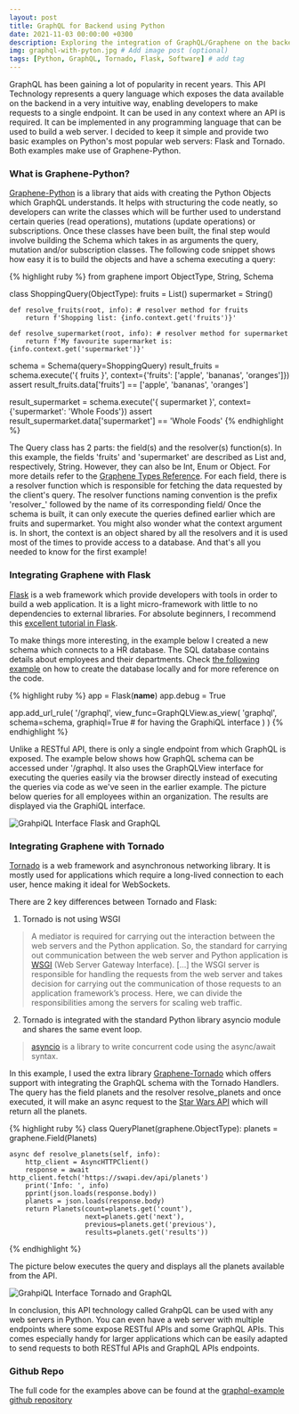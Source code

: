```yaml
---
layout: post
title: GraphQL for Backend using Python
date: 2021-11-03 00:00:00 +0300
description: Exploring the integration of GraphQL/Graphene on the backend as well as showing two working examples with Tornado and Flask. # Add post description (optional)
img: graphql-with-pyton.jpg # Add image post (optional)
tags: [Python, GraphQL, Tornado, Flask, Software] # add tag
---
```


GraphQL has been gaining a lot of popularity in recent years. This API Technology represents a query language which exposes the data available on the backend in a very intuitive way, enabling developers to make requests to a single endpoint. It can be used in any context where an API is required. It can be implemented in any programming language that can be used to build a web server. I decided to keep it simple and provide two basic examples on Python's most popular web servers: Flask and Tornado. Both examples make use of Graphene-Python.

### What is Graphene-Python?

[Graphene-Python][graphene-python] is a library that aids with creating the Python Objects which GraphQL understands. It helps with structuring the code neatly, so developers can write the classes which will be further used to understand certain queries (read operations), mutations (update operations) or subscriptions. Once these classes have been built, the final step would involve building the Schema which takes in as arguments the query, mutation and/or subscription classes. The following code snippet shows how easy it is to build the objects and have a schema executing a query:

{% highlight ruby %}
from graphene import ObjectType, String, Schema

class ShoppingQuery(ObjectType):
    fruits = List()
    supermarket = String()

    def resolve_fruits(root, info): # resolver method for fruits
        return f'Shopping list: {info.context.get('fruits')}'

    def resolve_supermarket(root, info): # resolver method for supermarket
        return f'My favourite supermarket is: {info.context.get('supermarket')}'

schema = Schema(query=ShoppingQuery)
result_fruits = schema.execute('{ fruits }', context={'fruits': ['apple', 'bananas', 'oranges']})
assert result_fruits.data['fruits'] == ['apple', 'bananas', 'oranges']

result_supermarket = schema.execute('{ supermarket }', context={'supermarket': 'Whole Foods'})
assert result_supermarket.data['supermarket'] == 'Whole Foods'
{% endhighlight %}

The Query class has 2 parts: the field(s) and the resolver(s) function(s). In this example, the fields 'fruits' and 'supermarket' are described as List and, respectively, String. However, they can also be Int, Enum or Object. For more details refer to the [Graphene Types Reference][types-reference]. For each field, there is a resolver function which is responsible for fetching the data requested by the client's query. The resolver functions naming convention is the prefix 'resolver_' followed by the name of its corresponding field/ Once the schema is built, it can only execute the queries defined earlier which are fruits and supermarket. You might also wonder what the context argument is. In short, the context is an object shared by all the resolvers and it is used most of the times to provide access to a database. And that's all you needed to know for the first example!


### Integrating Graphene with Flask

[Flask][flask] is a web framework which provide developers with tools in order to build a web application. It is a light micro-framework with little to no dependencies to external libraries. For absolute beginners, I recommend this [excellent tutorial in Flask][flask-tutorial].

To make things more interesting, in the example below I created a new schema which connects to a HR database. The SQL database contains details about employees and their departments. Check [the following example][flask-example] on how to create the database locally and for more reference on the code.

{% highlight ruby %}
app = Flask(__name__)
app.debug = True

app.add_url_rule(
    '/graphql',
    view_func=GraphQLView.as_view(
        'graphql',
        schema=schema,
        graphiql=True # for having the GraphiQL interface
    )
)
{% endhighlight %}

Unlike a RESTful API, there is only a single endpoint from which GraphQL is exposed. The example below shows how GraphQL schema can be accessed under '/graphql. It also uses the GraphQLView interface for executing the queries easily via the browser directly instead of executing the queries via code as we've seen in the earlier example. The picture below queries for all employees within an organization. The results are displayed via the GraphiQL interface.

![GrahpiQL Interface Flask and GraphQL]({{site.baseurl}}/assets/img/flask-graphql.png)

### Integrating Graphene with Tornado

[Tornado][tornado] is a web framework and asynchronous networking library. It is mostly used for applications which require a long-lived connection to each user, hence making it ideal for WebSockets. 

There are 2 key differences between Tornado and Flask:
1) Tornado is not using WSGI

>A mediator is required for carrying out the interaction between the web servers and the Python application. So, the standard for carrying out communication between the web server and Python application is [WSGI][wsgi] (Web Server Gateway Interface). [...] the WSGI server is responsible for handling the requests from the web server and takes decision for carrying out the communication of those requests to an application framework’s process. Here, we can divide the responsibilities among the servers for scaling web traffic.

2) Tornado is integrated with the standard Python library asyncio module and shares the same event loop.

>[asyncio][asyncio] is a library to write concurrent code using the async/await syntax.

In this example, I used the extra library [Graphene-Tornado][graphene-tornado] which offers support with integrating the GraphQL schema with the Tornado Handlers. The query has the field planets and the resolver resolve_planets and once executed, it will make an async request to the [Star Wars API][star-wars] which will return all the planets.

{% highlight ruby %}
class QueryPlanet(graphene.ObjectType):
    planets = graphene.Field(Planets)

    async def resolve_planets(self, info):
        http_client = AsyncHTTPClient()
        response = await http_client.fetch('https://swapi.dev/api/planets')
        print('Info: ', info)
        pprint(json.loads(response.body))
        planets = json.loads(response.body)
        return Planets(count=planets.get('count'),
                       next=planets.get('next'),
                       previous=planets.get('previous'),
                       results=planets.get('results'))
{% endhighlight %}

The picture below executes the query and displays all the planets available from the API.

![GrahpiQL Interface Tornado and GraphQL]({{site.baseurl}}/assets/img/tornado-graphql.png)

In conclusion, this API technology called GrahpQL can be used with any web servers in Python. You can even have a web server with multiple endpoints where some expose RESTful APIs and some GraphQL APIs. This comes especially handy for larger applications which can be easily adapted to send requests to both RESTful APIs and GraphQL APIs endpoints.

### Github Repo

The full code for the examples above can be found at the [graphql-example github repository][graphql-example]

[graphene-python]: https://graphene-python.org/
[types-reference]: https://docs.graphene-python.org/en/latest/types/#typesreference 
[flask]: https://flask.palletsprojects.com/en/2.0.x/
[flask-tutorial]: https://www.mygreatlearning.com/blog/everything-you-need-to-know-about-flask-for-beginners/
[flask-example]: https://docs.graphene-python.org/projects/sqlalchemy/en/latest/tutorial/.
[tornado]: https://www.tornadoweb.org/en/stable/
[wsgi]: https://medium.com/analytics-vidhya/what-is-wsgi-web-server-gateway-interface-ed2d290449e
[asyncio]: https://docs.python.org/3/library/asyncio.html
[star-wars]: https://swapi.dev/
[graphene-tornado]: https://github.com/graphql-python/graphene-tornado
[graphql-example]: https://github.com/andreeaionescu/graphql-example/tree/main/tornado_graphql_api